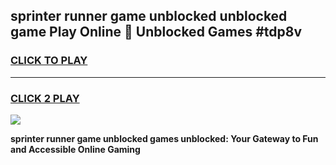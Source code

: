 
## sprinter runner game unblocked unblocked game Play Online 👋 Unblocked Games #tdp8v
<h3>
<a href="https://premium.freeplayer.one?title=sprinter_runner_game_unblocked&ref=21F">CLICK TO PLAY</a></h3>
<hr>

<h3>
<a href="https://premium.freeplayer.one?title=sprinter_runner_game_unblocked&ref=21F">CLICK 2 PLAY</a>
  
</h3>

<a href="https://premium.freeplayer.one?title=sprinter_runner_game_unblocked&ref=21F/"><img src="https://clearcache.store/games.png"></a>


**sprinter runner game unblocked games unblocked: Your Gateway to Fun and Accessible Online Gaming**
